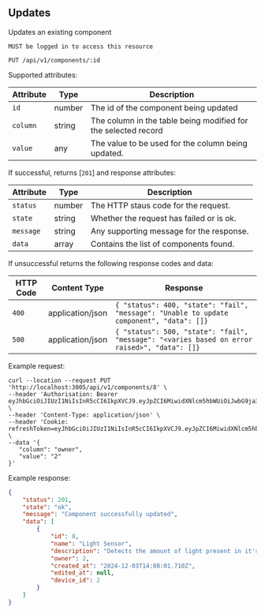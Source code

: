 ## Updates
Updates an existing component 

`MUST be logged in to access this resource`

```plaintext
PUT /api/v1/components/:id
```

Supported attributes:

| Attribute                | Type     | Description           |
|--------------------------|----------|-----------------------|
| `id`            | number | The id of the component being updated |
| `column`            | string | The column in the table being modified for the selected record |
| `value`            | any | The value to be used for the column being updated. |

If successful, returns [`201`] and response attributes:

| Attribute                | Type     | Description           |
|--------------------------|----------|-----------------------|
| `status`            | number | The HTTP staus code for the request. |
| `state`            | string | Whether the request has failed or is ok. |
| `message`            | string | Any supporting message for the response. |
| `data`            | array | Contains the list of components found. |

If unsuccessful returns the following response codes and data:

| HTTP Code                 | Content Type   | Response        |
|---------------------------|----------------|-----------------|
| `400`                     | application/json | `{ "status": 400, "state": "fail", "message": "Unable to update component", "data": []}`|
| `500`                     | application/json | `{ "status": 500, "state": "fail", "message": "<varies based on error raised>", "data": []}`|

Example request:

```shell
curl --location --request PUT 'http://localhost:3005/api/v1/components/8' \
--header 'Authorisation: Bearer eyJhbGciOiJIUzI1NiIsInR5cCI6IkpXVCJ9.eyJpZCI6MiwidXNlcm5hbWUiOiJwbG9ja3llckBnb29nbGVtYWlsLmNvbSIsImRpc3BsYXlfbmFtZSI6IlBhdWwiLCJsYXN0X2xvZ29uIjpudWxsLCJpYXQiOjE3MzMyMzU5MzEsImV4cCI6MTczMzIzNjIzMX0.Jl98FO1NtUGGvJhL_9nNTkq6BybmmAKNhOGiBKERaCg' \
--header 'Content-Type: application/json' \
--header 'Cookie: refreshToken=eyJhbGciOiJIUzI1NiIsInR5cCI6IkpXVCJ9.eyJpZCI6MiwidXNlcm5hbWUiOiJwbG9ja3llckBnb29nbGVtYWlsLmNvbSIsImRpc3BsYXlfbmFtZSI6IlBhdWwiLCJsYXN0X2xvZ29uIjpudWxsLCJpYXQiOjE3MzMyMzU5MzEsImV4cCI6MTczMzMyMjMzMX0.5BGJpRH3DexnJtkn6V8tiVE2GaNY_MFA8dRUFXpER3E' \
--data '{
   "column": "owner",
   "value": "2"
}'
```

Example response:

```json
{
    "status": 201,
    "state": "ok",
    "message": "Component successfully updated",
    "data": [
        {
            "id": 8,
            "name": "Light Sensor",
            "description": "Detects the amount of light present in it's location",
            "owner": 2,
            "created_at": "2024-12-03T14:08:01.710Z",
            "edited_at": null,
            "device_id": 2
        }
    ]
}
```